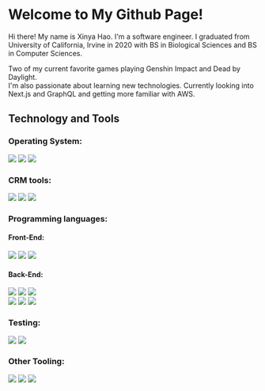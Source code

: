 # Welcome to My Github Page!

<p>Hi there! My name is Xinya Hao. I'm a software engineer. I graduated from University of California, Irvine in 2020 with BS in Biological Sciences and BS in Computer Sciences. </p>
<p>Two of my current favorite games playing Genshin Impact and Dead by Daylight. <br>
I'm also passionate about learning new technologies. Currently looking into Next.js and GraphQL and getting more familiar with AWS. </p>

## Technology and Tools
### Operating System:
![](https://img.shields.io/badge/-macOs-informational?style=flat-square&logo=apple&logoColor=white&color=E5E3C9&labelColor=black) ![](https://img.shields.io/badge/-Linux-informational?style=flat-square&logo=linux&logoColor=white&color=E5E3C9&labelColor=black) ![](https://img.shields.io/badge/-Windows-informational?style=flat-square&logo=windows&logoColor=white&color=E5E3C9&labelColor=black)

### CRM tools:
![](https://img.shields.io/badge/-Salesforce-informational?style=flat-square&logo=salesforce&logoColor=white&labelColor=179CD7&color=d1ebf7) ![](https://img.shields.io/badge/-CPQ-informational?style=flat-square&logo=salesforce&logoColor=white&labelColor=179CD7&color=d1ebf7) ![](https://img.shields.io/badge/-Conga-informational?style=flat-square&logo=salesforce&logoColor=white&labelColor=179CD7&color=d1ebf7)

### Programming languages:
#### Front-End:
![](https://img.shields.io/badge/-JavaScript-informational?style=flat-square&logo=javascript&logoColor=white&labelColor=5382a1&color=f89820) ![](https://img.shields.io/badge/-React-informational?style=flat-square&logo=react&logoColor=white&labelColor=5382a1&color=f89820) ![](https://img.shields.io/badge/-LWC-informational?style=flat-square&logo=salesforce&logoColor=white&labelColor=628aac&color=f89820) 
#### Back-End:
![](https://img.shields.io/badge/-Java-informational?style=flat-square&logo=java&logoColor=white&labelColor=628aac&color=f89820) ![](https://img.shields.io/badge/-Apex-informational?style=flat-square&logo=salesforce&logoColor=white&labelColor=628aac&color=f89820)  ![](https://img.shields.io/badge/-Python-informational?style=flat-square&logo=python&logoColor=white&labelColor=628aac&color=f89820)    
![](https://img.shields.io/badge/-MySQL-informational?style=flat-square&logo=MySQL&logoColor=blue&labelColor=white&color=B4CFB0) ![](https://img.shields.io/badge/-SOQL-informational?style=flat-square&logo=Salesforce&logoColor=blue&labelColor=white&color=B4CFB0) ![](https://img.shields.io/badge/-MongoDB-informational?style=flat-square&logo=mongodb&logoColor=green&labelColor=white&color=B4CFB0)

### Testing:
![](https://img.shields.io/badge/-JUnit-informational?style=flat-square&logo=java&logoColor=black&labelColor=D9D7F1&color=FFFDDE) ![](https://img.shields.io/badge/-Jest-informational?style=flat-square&logo=jest&logoColor=black&labelColor=D9D7F1&color=FFFDDE)

### Other Tooling:
![](https://img.shields.io/badge/-Github-informational?style=flat-square&logo=github&logoColor=black&labelColor=C8D9EB&color=F9ECEC)  ![](https://img.shields.io/badge/-AWS-informational?style=flat-square&logo=Amazon&logoColor=black&labelColor=C8D9EB&color=F9ECEC) ![](https://img.shields.io/badge/-Docker-informational?style=flat-square&logo=docker&logoColor=black&labelColor=C8D9EB&color=F9ECEC)
